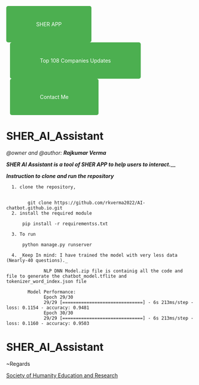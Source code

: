 <a href="https://play.google.com/store/apps/details?id=com.rkverma.sherapp" style="display: inline-block; padding: 40px 80px; background-color: #4CAF50; color: white; text-decoration: none; border-radius: 5px;">SHER APP</a>
<a href="https://top108.web.app/" style="display: inline-block; padding: 40px 80px; background-color: #4CAF50; color: white; text-decoration: none; margin-left: 10px; border-radius: 5px;">Top 108 Companies Updates</a>
<a href="https://www.linkedin.com/in/rajkumar-verma-353966222/" style="display: inline-block; padding: 40px 80px; background-color: #4CAF50; color: white; text-decoration: none; margin-left: 10px; border-radius: 5px;">Contact Me</a>




# SHER_AI_Assistant
_@owner and @author: **Rajkumar Verma**_

_**SHER AI Assistant is a tool of SHER APP to help users to interact.**___

_**Instruction to clone and run the repository**_

      1. clone the repository, 


            git clone https://github.com/rkverma2022/AI-chatbot.github.io.git 
      2. install the required module

          pip install -r requirementss.txt

      3. To run

          python manage.py runserver

      4. _Keep In mind: I have trained the model with very less data (Nearly-40 questions)._

                  NLP DNN Model.zip file is containig all the code and file to generate the chatbot_model.tflite and tokenizer_word_index.json file

            Model Performance:
                  Epoch 29/30
                  29/29 [==============================] - 6s 213ms/step - loss: 0.1154 - accuracy: 0.9481
                  Epoch 30/30
                  29/29 [==============================] - 6s 213ms/step - loss: 0.1160 - accuracy: 0.9503
                              


# SHER_AI_Assistant

~Regards

<a href = "https://www.linkedin.com/company/98176407/admin/analytics/followers/">
Society of Humanity Education and Research
</a>

